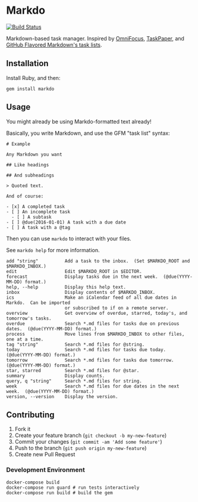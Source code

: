 # Markdo

[![Build Status](https://travis-ci.org/benjaminoakes/markdo.svg?branch=master)](https://travis-ci.org/benjaminoakes/markdo)

Markdown-based task manager.  Inspired by [OmniFocus][omnifocus], [TaskPaper][taskpaper], and [GitHub Flavored Markdown's task lists][gfm-task-lists].

  [gfm-task-lists]: https://github.com/blog/1375-task-lists-in-gfm-issues-pulls-comments
  [omnifocus]: https://www.omnigroup.com/omnifocus/
  [taskpaper]: http://www.hogbaysoftware.com/products/taskpaper

## Installation

Install Ruby, and then:

    gem install markdo

## Usage

You might already be using Markdo-formatted text already!

Basically, you write Markdown, and use the GFM "task list" syntax:

```
# Example

Any Markdown you want

## Like headings

## And subheadings

> Quoted text.

And of course:

- [x] A completed task
- [ ] An incomplete task
  - [ ] A subtask
- [ ] @due(2016-01-01) A task with a due date
- [ ] A task with a @tag
```

Then you can use `markdo` to interact with your files.

See `markdo help` for more information.

    add "string"          Add a task to the inbox.  (Set $MARKDO_ROOT and $MARKDO_INBOX.)
    edit                  Edit $MARKDO_ROOT in $EDITOR.
    forecast              Display tasks due in the next week.  (@due(YYYY-MM-DD) format.)
    help, --help          Display this help text.
    inbox                 Display contents of $MARKDO_INBOX.
    ics                   Make an iCalendar feed of all due dates in Markdo.  Can be imported
                          or subscribed to if on a remote server.
    overview              Get overview of overdue, starred, today's, and tomorrow's tasks.
    overdue               Search *.md files for tasks due on previous dates.  (@due(YYYY-MM-DD) format.)
    process               Move lines from $MARKDO_INBOX to other files, one at a time.
    tag "string"          Search *.md files for @string.
    today                 Search *.md files for tasks due today.  (@due(YYYY-MM-DD) format.)
    tomorrow              Search *.md files for tasks due tomorrow.  (@due(YYYY-MM-DD) format.)
    star, starred         Search *.md files for @star.
    summary               Display counts.
    query, q "string"     Search *.md files for string.
    week                  Search *.md files for due dates in the next week.  (@due(YYYY-MM-DD) format.)
    version, --version    Display the version.

## Contributing

1. Fork it
2. Create your feature branch (`git checkout -b my-new-feature`)
3. Commit your changes (`git commit -am 'Add some feature'`)
4. Push to the branch (`git push origin my-new-feature`)
5. Create new Pull Request

### Development Environment

```
docker-compose build
docker-compose run guard # run tests interactively
docker-compose run build # build the gem
```
